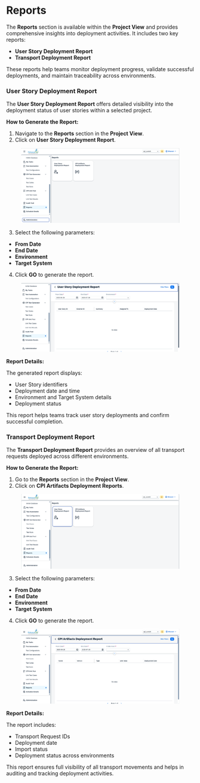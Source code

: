 # Reports

The **Reports** section is available within the **Project View** and provides comprehensive insights into deployment activities. It includes two key reports:

* **User Story Deployment Report**
* **Transport Deployment Report**

These reports help teams monitor deployment progress, validate successful deployments, and maintain traceability across environments.

### User Story Deployment Report

The **User Story Deployment Report** offers detailed visibility into the deployment status of user stories within a selected project.

**How to Generate the Report:**

1. Navigate to the **Reports** section in the **Project View**.
2. Click on  **User Story Deployment Report**.&#x20;

<figure><img src="../.gitbook/assets/image (4).png" alt=""><figcaption></figcaption></figure>

3. Select the following parameters:

* **From Date**
* **End Date**
* **Environment**
* **Target System**

4. Click **GO** to generate the report.

<figure><img src="../.gitbook/assets/image (5).png" alt=""><figcaption></figcaption></figure>

**Report Details:**

The generated report displays:

* User Story identifiers
* Deployment date and time
* Environment and Target System details
* Deployment status

This report helps teams track user story deployments and confirm successful completion.

### Transport Deployment Report

The **Transport Deployment Report** provides an overview of all transport requests deployed across different environments.

**How to Generate the Report:**

1. Go to the **Reports** section in the **Project View**.
2. Click on **CPI Artifacts Deployment Reports**. &#x20;

<figure><img src="../.gitbook/assets/image (6).png" alt=""><figcaption></figcaption></figure>

3. Select the following parameters:

* **From Date**
* **End Date**
* **Environment**
* **Target System**

4. Click **GO** to generate the report.

<figure><img src="../.gitbook/assets/image (7).png" alt=""><figcaption></figcaption></figure>

**Report Details:**

The report includes:

* Transport Request IDs
* Deployment date
* Import status
* Deployment status across environments

This report ensures full visibility of all transport movements and helps in auditing and tracking deployment activities.
